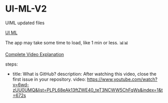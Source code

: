 # UI-ML-V2
UIML updated files

[UI ML](http://uiml.herokuapp.com/)

The app may take some time to load, like 1 min or less.
📊📊


[Complete Video Explanation](https://www.youtube.com/playlist?list=PLPL68eAk13ftZWE40_teT3NCWW5ChFqWs)



steps:
- title: What is GitHub?
  description: After watching this video, close the first issue in your repository.
  video: https://www.youtube.com/watch?v=6wd-zUU0UMQ&list=PLPL68eAk13ftZWE40_teT3NCWW5ChFqWs&index=1&t=672s
